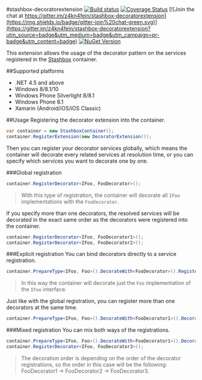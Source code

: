 #stashbox-decoratorextension
[![Build status](https://ci.appveyor.com/api/projects/status/jkc3mbxaapufaobi/branch/master?svg=true)](https://ci.appveyor.com/project/pcsajtai/stashbox-decoratorextension/branch/master) [![Coverage Status](https://coveralls.io/repos/github/z4kn4fein/stashbox-decoratorextension/badge.svg?branch=master)](https://coveralls.io/github/z4kn4fein/stashbox-decoratorextension?branch=master) [![Join the chat at https://gitter.im/z4kn4fein/stashbox-decoratorextension](https://img.shields.io/badge/gitter-join%20chat-green.svg)](https://gitter.im/z4kn4fein/stashbox-decoratorextension?utm_source=badge&utm_medium=badge&utm_campaign=pr-badge&utm_content=badge) [![NuGet Version](https://buildstats.info/nuget/Stashbox.DecoratorExtension)](https://www.nuget.org/packages/Stashbox.DecoratorExtension/)

This extension allows the usage of the decorator pattern on the services registered in the [Stashbox](https://github.com/z4kn4fein/stashbox) container.

##Supported platforms

 - .NET 4.5 and above
 - Windows 8/8.1/10
 - Windows Phone Silverlight 8/8.1
 - Windows Phone 8.1
 - Xamarin (Android/iOS/iOS Classic)
 
##Usage
Registering the decorator extension into the container.
```c#
var container = new StashboxContainer();
container.RegisterExtension(new DecoratorExtension());
```
Then you can register your decorator services globally, which means the container will decorate every related services at resolution time, or you can specify which services you want to decorate one by one.

###Global registration
```c#
container.RegisterDecorator<IFoo, FooDecorator>();
```
> With this type of registration, the container will decorate all `IFoo` implementations with the `FooDecorator`.

If you specify more than one decorators, the resolved services will be decorated in the exact same order as the decorators were registered into the container. 
```c#
container.RegisterDecorator<IFoo, FooDecorator1>();
container.RegisterDecorator<IFoo, FooDecorator2>();
```

###Explicit registration
You can bind decorators directly to a service registration.
```c#
container.PrepareType<IFoo, Foo>().DecorateWith<FooDecorator>().Register();
```
> In this way the container will decorate just the `Foo` implementation of the `IFoo` interface.

Just like with the global registration, you can register more than one decorators at the same time.
```c#
container.PrepareType<IFoo, Foo>().DecorateWith<FooDecorator1>().DecorateWith<FooDecorator2>().Register();
```

###Mixed registration
You can mix both ways of the registrations.
```c#
container.PrepareType<IFoo, Foo>().DecorateWith<FooDecorator1>().DecorateWith<FooDecorator2>().Register();
container.RegisterDecorator<IFoo, FooDecorator3>();
```
> The decoration order is depending on the order of the decorator registrations, so the order in this case will be the following: FooDecorator1 -> FooDecorator2 -> FooDecorator3.
